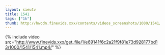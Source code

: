 ```yaml
--- 
layout: sieutv
title: 1541
tags: ["1k"]
thumb: http://hwcdn.finevids.xxx/contents/videos_screenshots/1000/1541/preview.mp4.jpg
---
```

{% include video src="http://www.finevids.xxx/get_file/1/e69141f6c2a21f9f81e73d928177bd13/1000/1541/1541.mp4/" %} 
